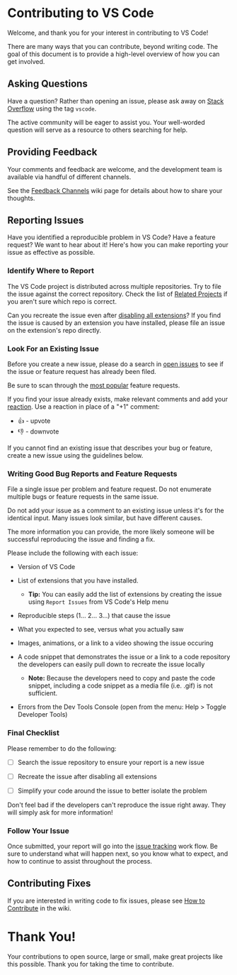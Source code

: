 # Contributing to VS Code

Welcome, and thank you for your interest in contributing to VS Code!

There are many ways that you can contribute, beyond writing code. The goal of this document is to provide a high-level overview of how you can get involved.

## Asking Questions

Have a question? Rather than opening an issue, please ask away on [Stack Overflow](https://stackoverflow.com/questions/tagged/vscode) using the tag `vscode`.

The active community will be eager to assist you. Your well-worded question will serve as a resource to others searching for help.

## Providing Feedback

Your comments and feedback are welcome, and the development team is available via handful of different channels.

See the [Feedback Channels](https://github.com/Microsoft/vscode/wiki/Feedback-Channels) wiki page for details about how to share your thoughts.

## Reporting Issues

Have you identified a reproducible problem in VS Code? Have a feature request? We want to hear about it! Here's how you can make reporting your issue as effective as possible.

### Identify Where to Report

The VS Code project is distributed across multiple repositories. Try to file the issue against the correct repository. Check the list of [Related Projects](https://github.com/Microsoft/vscode/wiki/Related-Projects) if you aren't sure which repo is correct.

Can you recreate the issue even after [disabling all extensions](https://code.visualstudio.com/docs/editor/extension-gallery#_disable-an-extension)? If you find the issue is caused by an extension you have installed, please file an issue on the extension's repo directly.

### Look For an Existing Issue

Before you create a new issue, please do a search in [open issues](https://github.com/Microsoft/vscode/issues) to see if the issue or feature request has already been filed.

Be sure to scan through the [most popular](https://github.com/Microsoft/vscode/issues?q=is%3Aopen+is%3Aissue+label%3Afeature-request+sort%3Areactions-%2B1-desc) feature requests.

If you find your issue already exists, make relevant comments and add your [reaction](https://github.com/blog/2119-add-reactions-to-pull-requests-issues-and-comments). Use a reaction in place of a "+1" comment:

* 👍 - upvote
* 👎 - downvote


If you cannot find an existing issue that describes your bug or feature, create a new issue using the guidelines below.

### Writing Good Bug Reports and Feature Requests

File a single issue per problem and feature request. Do not enumerate multiple bugs or feature requests in the same issue.

Do not add your issue as a comment to an existing issue unless it's for the identical input. Many issues look similar, but have different causes.

The more information you can provide, the more likely someone will be successful reproducing the issue and finding a fix.

Please include the following with each issue:

* Version of VS Code

* List of extensions that you have installed.
  * **Tip:** You can easily add the list of extensions by creating the issue using `Report Issues` from VS Code's Help menu

* Reproducible steps (1... 2... 3...) that cause the issue

* What you expected to see, versus what you actually saw

* Images, animations, or a link to a video showing the issue occuring

* A code snippet that demonstrates the issue or a link to a code repository the developers can easily pull down to recreate the issue locally

  * **Note:** Because the developers need to copy and paste the code snippet, including a code snippet as a media file (i.e. .gif) is not sufficient.

* Errors from the Dev Tools Console (open from the menu: Help > Toggle Developer Tools)

### Final Checklist

Please remember to do the following:

* [ ] Search the issue repository to ensure your report is a new issue

* [ ] Recreate the issue after disabling all extensions

* [ ] Simplify your code around the issue to better isolate the problem

Don't feel bad if the developers can't reproduce the issue right away. They will simply ask for more information!

### Follow Your Issue

Once submitted, your report will go into the [issue tracking](https://github.com/Microsoft/vscode/wiki/Issue-Tracking) work flow. Be sure to understand what will happen next, so you know what to expect, and how to continue to assist throughout the process.

## Contributing Fixes

If you are interested in writing code to fix issues,
please see [How to Contribute](https://github.com/Microsoft/vscode/wiki/How-to-Contribute) in the wiki.

# Thank You!

Your contributions to open source, large or small, make great projects like this possible. Thank you for taking the time to contribute.
